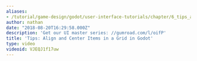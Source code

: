 ```yaml
---
aliases:
- /tutorial/game-design/godot/user-interface-tutorials/chapter/6_tips_align_and_center_items_in_a_grid_in_godot_
author: nathan
date: "2018-08-20T16:29:58.000Z"
description: 'Get our UI master series: //gumroad.com/l/oifP'
title: 'Tips: Align and Center Items in a Grid in Godot'
type: video
videoid: VJEQJ1f17uw
---
```

